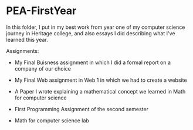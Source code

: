 # PEA-FirstYear
In this folder, I put in my best work from year one of my computer science journey in Heritage college, and also essays I did describing what I've learned this year.

Assignments: 

- My Final Buisness assignment in which I did a formal report on a company of our choice<br/>


- My Final Web assignment in Web 1 in which we had to create a website<br/>
 

- A Paper I wrote explaining a mathematical concept we learned in Math for computer science<br/>
 
- First Programming Assignment of the second semester<br/>


- Math for computer science lab<br/>

